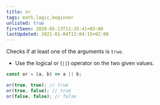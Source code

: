 ```yaml
---
title: or
tags: math,logic,beginner
unlisted: true
firstSeen: 2020-05-13T11:35:41+03:00
lastUpdated: 2021-01-04T13:04:15+02:00
---
```


Checks if at least one of the arguments is `true`.

- Use the logical or (`||`) operator on the two given values.

```js
const or = (a, b) => a || b;
```

```js
or(true, true); // true
or(true, false); // true
or(false, false); // false
```
